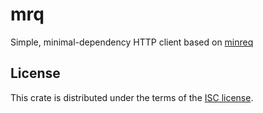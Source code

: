 # mrq

Simple, minimal-dependency HTTP client based on [minreq](https://github.com/neonmoe/minreq)


## License
This crate is distributed under the terms of the [ISC license](COPYING.md).
